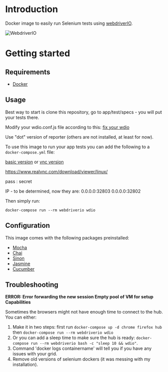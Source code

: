 # Introduction
Docker image to easily run Selenium tests using [webdriverIO](http://webdriver.io/).

![WebdriverIO](http://webdriver.io/images/webdriverio.png)

# Getting started

## Requirements
- [Docker](https://docs.docker.com/engine/installation/)

## Usage
Best way to start is clone this repository, go to app/test/specs - you will put your tests there.

Modify your wdio.conf.js file according to this:
[fix your wdio](how_to_change_wdio_conf_file.md)

Use "dot" version of reporter (others are not installed, at least for now). 

To use this image to run your app tests you can add the following to a `docker-compose.yml` file:

[basic version](basiccompose.md)
or 
[vnc version](vnccompose.md)

https://www.realvnc.com/download/viewer/linux/

pass : secret

IP - to be determined, now they are:
0.0.0.0:32803
0.0.0.0:32802

Then simply run:
```
docker-compose run --rm webdriverio wdio
```

## Configuration
This image comes with the following packages preinstalled:
- [Mocha](https://mochajs.org/)
- [Chai](http://chaijs.com/)
- [Sinon](http://sinonjs.org/)
- [Jasmine](http://jasmine.github.io/)
- [Cucumber](https://cucumber.io/)

## Troubleshooting

**ERROR: Error forwarding the new session Empty pool of VM for setup Capabilities**

Sometimes the browsers might not have enough time to connect to the hub. You can either:
1. Make it in two steps: first run `docker-compose up -d chrome firefox hub` then `docker-compose run --rm webdriverio wdio`
2. Or you can add a sleep time to make sure the hub is ready: `docker-compose run --rm webdriverio bash -c "sleep 10 && wdio"`.
3. Command 'docker logs containername' will tell you if you have any issues with your grid.
4. Remove old versions of selenium dockers (it was messing with my installation).

